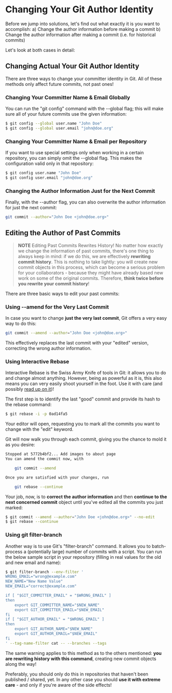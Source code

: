 # Changing Your Git Author Identity

Before we jump into solutions, let's find out what exactly it is you want to accomplish:
a) Change the author information before making a commit
b) Change the author information after making a commit (i.e. for historical commits)

Let's look at both cases in detail:

## Changing Actual Your Git Author Identity

There are three ways to change your committer identity in Git. All of these methods only affect future commits, not past ones!

### Changing Your Committer Name & Email Globally

You can run the "git config" command with the --global flag; this will make sure all of your future commits use the given information:

```sh
$ git config --global user.name "John Doe"
$ git config --global user.email "john@doe.org"
```

### Changing Your Committer Name & Email per Repository

If you want to use special settings only when working in a certain repository, you can simply omit the --global flag. This makes the configuration valid only in that repository:

```sh
$ git config user.name "John Doe"
$ git config user.email "john@doe.org"
```

### Changing the Author Information Just for the Next Commit

Finally, with the --author flag, you can also overwrite the author information for just the next commit:

```sh
git commit --author="John Doe <john@doe.org>"
```

## Editing the Author of Past Commits
> **NOTE**
Editing Past Commits Rewrites History!
No matter how exactly we change the information of past commits, there's one thing to always keep in mind: if we do this, we are effectively **rewriting commit history**.
This is nothing to take lightly: you will create new commit objects in this process, which can become a serious problem for your collaborators - because they might have already based new work on some of the original commits.
Therefore, **think twice before you rewrite your commit history**!

There are three basic ways to edit your past commits:

### Using --amend for the Very Last Commit

In case you want to change **just the very last commit**, Git offers a very easy way to do this:
```sh
git commit --amend --author="John Doe <john@doe.org>"
```

This effectively replaces the last commit with your "edited" version, correcting the wrong author information.

### Using Interactive Rebase

Interactive Rebase is the Swiss Army Knife of tools in Git: it allows you to do and change almost anything. However, being as powerful as it is, this also means you can very easily shoot yourself in the foot. Use it with care (and possibly [read up on it](https://git-scm.com/book/en/v2/Git-Tools-Rewriting-History#Changing-Multiple-Commit-Messages))!

The first step is to identify the last "good" commit and provide its hash to the rebase command:

```sh
$ git rebase -i -p 0ad14fa5
```

Your editor will open, requesting you to mark all the commits you want to change with the "edit" keyword.

Git will now walk you through each commit, giving you the chance to mold it as you desire:

```sh
Stopped at 5772b4bf2... Add images to about page
You can amend the commit now, with

    git commit --amend

Once you are satisfied with your changes, run

    git rebase --continue
```

Your job, now, is to **correct the author information** and then **continue to the next concerned commit** object until you've edited all the commits you just marked:

```sh
$ git commit --amend --author="John Doe <john@doe.org>" --no-edit
$ git rebase --continue
```

### Using git filter-branch

Another way is to use Git's "filter-branch" command. It allows you to batch-process a (potentially large) number of commits with a script.
You can run the below sample script in your repository (filling in real values for the old and new email and name):

```sh
$ git filter-branch --env-filter '
WRONG_EMAIL="wrong@example.com"
NEW_NAME="New Name Value"
NEW_EMAIL="correct@example.com"

if [ "$GIT_COMMITTER_EMAIL" = "$WRONG_EMAIL" ]
then
    export GIT_COMMITTER_NAME="$NEW_NAME"
    export GIT_COMMITTER_EMAIL="$NEW_EMAIL"
fi
if [ "$GIT_AUTHOR_EMAIL" = "$WRONG_EMAIL" ]
then
    export GIT_AUTHOR_NAME="$NEW_NAME"
    export GIT_AUTHOR_EMAIL="$NEW_EMAIL"
fi
' --tag-name-filter cat -- --branches --tags
```

The same warning applies to this method as to the others mentioned: **you are rewriting history with this command**, creating new commit objects along the way!

Preferably, you should only do this in repositories that haven't been published / shared, yet. In any other case you should **use it with extreme care** - and only if you're aware of the side effects!


